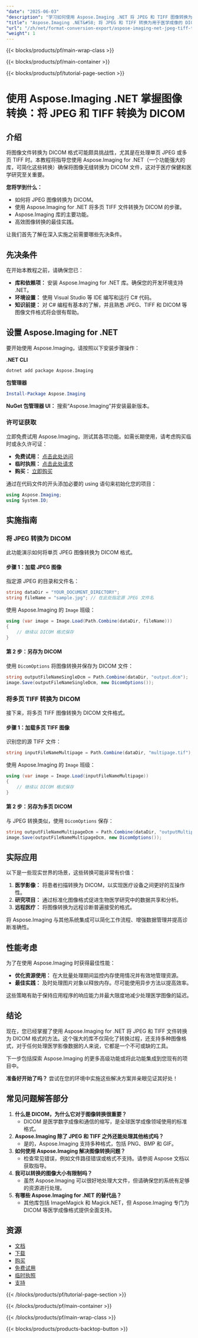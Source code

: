 ```yaml
---
"date": "2025-06-03"
"description": "学习如何使用 Aspose.Imaging .NET 将 JPEG 和 TIFF 图像转换为必要的 DICOM 格式。非常适合医学影像专业人士。"
"title": "Aspose.Imaging .NET&#58; 将 JPEG 和 TIFF 转换为用于医学成像的 DICOM 格式"
"url": "/zh/net/format-conversion-export/aspose-imaging-net-jpeg-tiff-to-dicom-conversion/"
"weight": 1
---
```


{{< blocks/products/pf/main-wrap-class >}}

{{< blocks/products/pf/main-container >}}

{{< blocks/products/pf/tutorial-page-section >}}
# 使用 Aspose.Imaging .NET 掌握图像转换：将 JPEG 和 TIFF 转换为 DICOM

## 介绍

将图像文件转换为 DICOM 格式可能颇具挑战性，尤其是在处理单页 JPEG 或多页 TIFF 时。本教程将指导您使用 Aspose.Imaging for .NET（一个功能强大的库，可简化这些转换）确保将图像无缝转换为 DICOM 文件，这对于医疗保健和医学研究至关重要。

**您将学到什么：**
- 如何将 JPEG 图像转换为 DICOM。
- 使用 Aspose.Imaging for .NET 将多页 TIFF 文件转换为 DICOM 的步骤。
- Aspose.Imaging 库的主要功能。
- 高效图像转换的最佳实践。

让我们首先了解在深入实施之前需要哪些先决条件。

## 先决条件

在开始本教程之前，请确保您已：
- **库和依赖项：** 安装 Aspose.Imaging for .NET 库。确保您的开发环境支持 .NET。
- **环境设置：** 使用 Visual Studio 等 IDE 编写和运行 C# 代码。
- **知识前提：** 对 C# 编程有基本的了解，并且熟悉 JPEG、TIFF 和 DICOM 等图像文件格式将会很有帮助。

## 设置 Aspose.Imaging for .NET

要开始使用 Aspose.Imaging，请按照以下安装步骤操作：

**.NET CLI**
```bash
dotnet add package Aspose.Imaging
```

**包管理器**
```powershell
Install-Package Aspose.Imaging
```

**NuGet 包管理器 UI：**
搜索“Aspose.Imaging”并安装最新版本。

### 许可证获取

立即免费试用 Aspose.Imaging，测试其各项功能。如需长期使用，请考虑购买临时或永久许可证：
- **免费试用：** [点击此处访问](https://releases.aspose.com/imaging/net/)
- **临时执照：** [点击此处请求](https://purchase.aspose.com/temporary-license/)
- **购买：** [立即购买](https://purchase.aspose.com/buy)

通过在代码文件的开头添加必要的 using 语句来初始化您的项目：
```csharp
using Aspose.Imaging;
using System.IO;
```

## 实施指南

### 将 JPEG 转换为 DICOM

此功能演示如何将单页 JPEG 图像转换为 DICOM 格式。

#### 步骤 1：加载 JPEG 图像

指定源 JPEG 的目录和文件名：
```csharp
string dataDir = "YOUR_DOCUMENT_DIRECTORY";
string fileName = "sample.jpg"; // 在此处指定源 JPEG 文件名
```

使用 Aspose.Imaging 的 `Image` 班级：
```csharp
using (var image = Image.Load(Path.Combine(dataDir, fileName)))
{
    // 继续以 DICOM 格式保存
}
```

#### 第 2 步：另存为 DICOM

使用 `DicomOptions` 将图像转换并保存为 DICOM 文件：
```csharp
string outputFileNameSingleDcm = Path.Combine(dataDir, "output.dcm");
image.Save(outputFileNameSingleDcm, new DicomOptions());
```

### 将多页 TIFF 转换为 DICOM

接下来，将多页 TIFF 图像转换为 DICOM 文件格式。

#### 步骤 1：加载多页 TIFF 图像

识别您的源 TIFF 文件：
```csharp
string inputFileNameMultipage = Path.Combine(dataDir, "multipage.tif");
```

使用 Aspose.Imaging 的 `Image` 班级：
```csharp
using (var image = Image.Load(inputFileNameMultipage))
{
    // 继续以 DICOM 格式保存
}
```

#### 第 2 步：另存为多页 DICOM

与 JPEG 转换类似，使用 `DicomOptions` 保存：
```csharp
string outputFileNameMultipageDcm = Path.Combine(dataDir, "outputMultipage.dcm");
image.Save(outputFileNameMultipageDcm, new DicomOptions());
```

## 实际应用

以下是一些现实世界的场景，这些转换可能非常有价值：
1. **医学影像：** 将患者扫描转换为 DICOM，以实现医疗设备之间更好的互操作性。
2. **研究项目：** 通过标准化图像格式促进生物医学研究中的数据共享和分析。
3. **远程医疗：** 将图像转换为远程诊断普遍接受的格式。

将 Aspose.Imaging 与其他系统集成可以简化工作流程、增强数据管理并提高诊断准确性。

## 性能考虑

为了在使用 Aspose.Imaging 时获得最佳性能：
- **优化资源使用：** 在大批量处理期间监控内存使用情况并有效地管理资源。
- **最佳实践：** 及时处理图片对象以释放内存。尽可能使用异步方法以提高效率。

这些策略有助于保持应用程序的响应能力并最大限度地减少处理医学图像的延迟。

## 结论

现在，您已经掌握了使用 Aspose.Imaging for .NET 将 JPEG 和 TIFF 文件转换为 DICOM 格式的方法。这个强大的库不仅简化了转换过程，还支持多种图像格式，对于任何处理医学影像数据的人来说，它都是一个不可或缺的工具。

下一步包括探索 Aspose.Imaging 的更多高级功能或将此功能集成到您现有的项目中。

**准备好开始了吗？** 尝试在您的环境中实施这些解决方案并亲眼见证其好处！

## 常见问题解答部分

1. **什么是 DICOM，为什么它对于图像转换很重要？**
   - DICOM 是医学数字成像和通信的缩写，是全球医学成像领域使用的标准格式。
2. **Aspose.Imaging 除了 JPEG 和 TIFF 之外还能处理其他格式吗？**
   - 是的，Aspose.Imaging 支持多种格式，包括 PNG、BMP 和 GIF。
3. **如何使用 Aspose.Imaging 解决图像转换问题？**
   - 检查常见错误，例如文件路径错误或格式不支持。请参阅 Aspose 文档以获取指导。
4. **我可以转换的图像大小有限制吗？**
   - 虽然 Aspose.Imaging 可以很好地处理大文件，但请确保您的系统有足够的资源进行处理。
5. **有哪些 Aspose.Imaging for .NET 的替代品？**
   - 其他库包括 ImageMagick 和 Magick.NET，但 Aspose.Imaging 专门为 DICOM 等医学成像格式提供全面支持。

## 资源
- [文档](https://reference.aspose.com/imaging/net/)
- [下载](https://releases.aspose.com/imaging/net/)
- [购买](https://purchase.aspose.com/buy)
- [免费试用](https://releases.aspose.com/imaging/net/)
- [临时执照](https://purchase.aspose.com/temporary-license/)
- [支持](https://forum.aspose.com/c/imaging/10)

{{< /blocks/products/pf/tutorial-page-section >}}

{{< /blocks/products/pf/main-container >}}

{{< /blocks/products/pf/main-wrap-class >}}

{{< blocks/products/products-backtop-button >}}